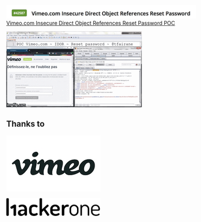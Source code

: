 ![header](./header.jpg)
[Vimeo.com Insecure Direct Object References Reset Password POC](./vimeo.pdf)

[![Demo](./vimeo.gif)](https://youtu.be/CadmvwVQhag)

## Thanks to

![Vimeo](./Vimeo_Logo.jpg)

![Hackerone](./Hackerone_Logo.jpg)
